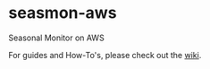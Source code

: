 # seasmon-aws
Seasonal Monitor on AWS


For guides and How-To's, please check out the [wiki](https://github.com/WFP-VAM/seasmon-aws/wiki).